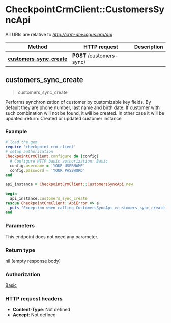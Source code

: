 # CheckpointCrmClient::CustomersSyncApi

All URIs are relative to *http://crm-dev.logus.pro/api*

Method | HTTP request | Description
------------- | ------------- | -------------
[**customers_sync_create**](CustomersSyncApi.md#customers_sync_create) | **POST** /customers-sync/ | 



## customers_sync_create

> customers_sync_create



Performs synchronization of customer by customizable key fields. By default they are phone number, last name and birth date. If customer with such combination will not be found, it will be created. In other case it will be updated :return: Created or updated customer instance

### Example

```ruby
# load the gem
require 'checkpoint-crm-client'
# setup authorization
CheckpointCrmClient.configure do |config|
  # Configure HTTP basic authorization: Basic
  config.username = 'YOUR USERNAME'
  config.password = 'YOUR PASSWORD'
end

api_instance = CheckpointCrmClient::CustomersSyncApi.new

begin
  api_instance.customers_sync_create
rescue CheckpointCrmClient::ApiError => e
  puts "Exception when calling CustomersSyncApi->customers_sync_create: #{e}"
end
```

### Parameters

This endpoint does not need any parameter.

### Return type

nil (empty response body)

### Authorization

[Basic](../README.md#Basic)

### HTTP request headers

- **Content-Type**: Not defined
- **Accept**: Not defined

